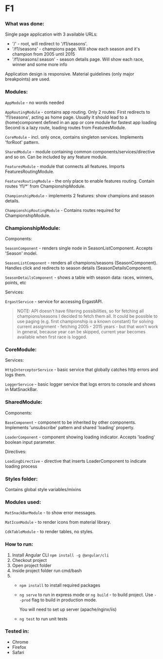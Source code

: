 # F1

### What was done:
Single page application with 3 available URLs:
- '/' - root, will redirect to '/f1/seasons'.
- '/f1/seasons' - champions page. Will show each season and it's champion from 2005 until 2015
- '/f1/seasons/:season' - season details page. Will show each race, winner and some more info

Application design is responsive. Material guidelines (only major breakpoints) are used.

### Modules:
`AppModule` - no words needed

`AppRoutingModule` - contains app routing. Only 2 routes:
First redirects to 'f1/seasons', acting as home page.
Usually it should lead to a (home)component defined in an app or core module for fastest app loading
Second is a lazy route, loading routes from FeaturesModule. 
     
`CoreModule` - incl. only once, contains singleton services. Implements 'forRoot' pattern.

`SharedModule` - module containing common components/services/directive and so on. Can be included by any feature module.

`FeaturesModule` - module that connects all features. Imports FeaturesRoutingModule.

`FeaturesRoutingModule` - the only place to enable features routing. 
Contain routes 'f1/*' from ChampionshipModule.
     
`ChampionshipModule` - implements 2 features: show champions and season details.

`ChampionshipRoutingModule` - Contains routes required for ChampionshipModule.
         
### ChampionshipModule:
Components:

`SeasonComponent` - renders single node in SeasonListComponent. 
Accepts 'Season' model.
                          
`SeasonListComponent` - renders all champions/seasons (SeasonComponent). 
Handles click and redirects to season details (SeasonDetailsComponent).

`SeasonDetailsComponent` - shows a table with season data: races, winners, points, etc
        
Services:

`ErgastService` - service for accessing ErgastAPI.
>NOTE: API doesn't have filtering possibilities, so for fetching all champions/seasons
>I decided to fetch them all. It could be possible to use paging (e.g. first championship is a known constant) for solving current assignment - fetching
>2005 - 2015 years - but that won't work in general, because year can be skipped, current year becomes available when first race is logged. 
        
### CoreModule:

Services:

`HttpInterceptorService` - basic service that globally catches http errors and logs them.

`LoggerService` - basic logger service that logs errors to console and shows in MatSnackBar.
        
### SharedModule:

Components:

`BaseComponent` - component to be inherited by other components. Implements 'unsubscribe' pattern and shared 'loading' property.

`LoaderComponent` - component showing loading indicator. Accepts 'loading' boolean input parameter.
        
Directives:

`LoadingDirective` - directive that inserts LoaderComponent to indicate loading process

### Styles folder:

Contains global style variables/mixins

### Modules used:

`MatSnackBarModule` - to show error messages.

`MatIconModule` - to render icons from material library.

`CdkTableModule` - to render tables, no styles.
    
### How to run:
1. Install Angular CLI `npm install -g @angular/cli`
2. Checkout project
3. Open project folder
4. Inside project folder run cmd/bash
5. 
    - `npm install` to install required packages
    
    - `ng serve` to run in express mode or
      `ng build` - to build project. Use `--prod` flag to build in production mode.
      
       You will need to set up server (apache/nginx/iis)
        
    - `ng test` to run unit tests

### Tested in:
- Chrome
- Firefox
- Safari
